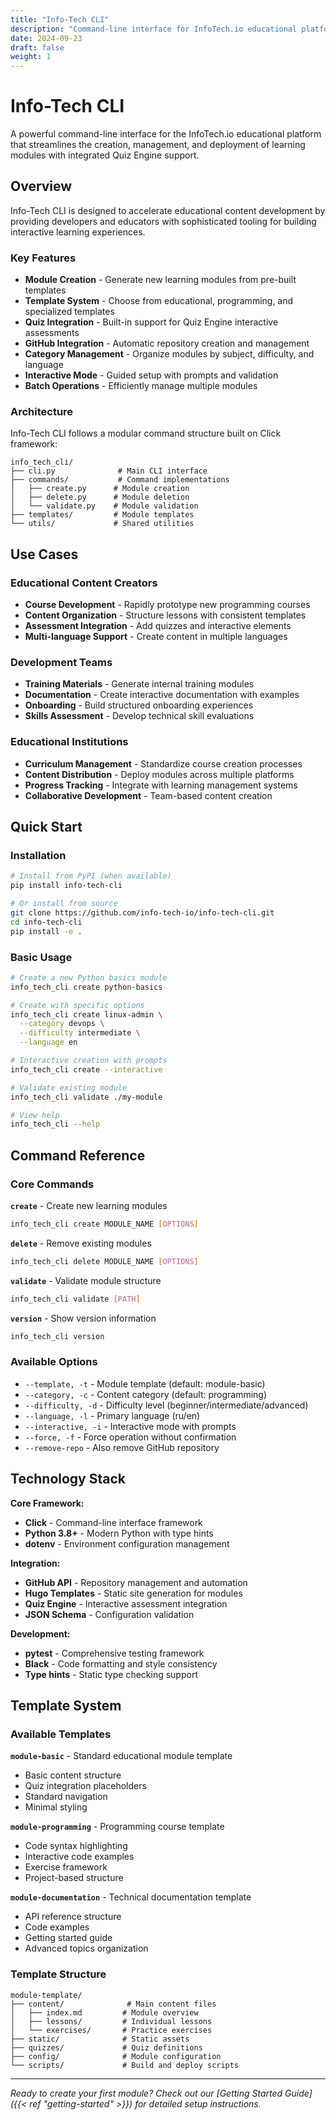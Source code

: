 ```yaml
---
title: "Info-Tech CLI"
description: "Command-line interface for InfoTech.io educational platform - create, manage and deploy learning modules"
date: 2024-09-23
draft: false
weight: 1
---
```


# Info-Tech CLI

A powerful command-line interface for the InfoTech.io educational platform that streamlines the creation, management, and deployment of learning modules with integrated Quiz Engine support.

## Overview

Info-Tech CLI is designed to accelerate educational content development by providing developers and educators with sophisticated tooling for building interactive learning experiences.

### Key Features

- **Module Creation** - Generate new learning modules from pre-built templates
- **Template System** - Choose from educational, programming, and specialized templates
- **Quiz Integration** - Built-in support for Quiz Engine interactive assessments
- **GitHub Integration** - Automatic repository creation and management
- **Category Management** - Organize modules by subject, difficulty, and language
- **Interactive Mode** - Guided setup with prompts and validation
- **Batch Operations** - Efficiently manage multiple modules

### Architecture

Info-Tech CLI follows a modular command structure built on Click framework:

```
info_tech_cli/
├── cli.py              # Main CLI interface
├── commands/           # Command implementations
│   ├── create.py      # Module creation
│   ├── delete.py      # Module deletion
│   └── validate.py    # Module validation
├── templates/         # Module templates
└── utils/             # Shared utilities
```

## Use Cases

### Educational Content Creators
- **Course Development** - Rapidly prototype new programming courses
- **Content Organization** - Structure lessons with consistent templates
- **Assessment Integration** - Add quizzes and interactive elements
- **Multi-language Support** - Create content in multiple languages

### Development Teams
- **Training Materials** - Generate internal training modules
- **Documentation** - Create interactive documentation with examples
- **Onboarding** - Build structured onboarding experiences
- **Skills Assessment** - Develop technical skill evaluations

### Educational Institutions
- **Curriculum Management** - Standardize course creation processes
- **Content Distribution** - Deploy modules across multiple platforms
- **Progress Tracking** - Integrate with learning management systems
- **Collaborative Development** - Team-based content creation

## Quick Start

### Installation

```bash
# Install from PyPI (when available)
pip install info-tech-cli

# Or install from source
git clone https://github.com/info-tech-io/info-tech-cli.git
cd info-tech-cli
pip install -e .
```

### Basic Usage

```bash
# Create a new Python basics module
info_tech_cli create python-basics

# Create with specific options
info_tech_cli create linux-admin \
  --category devops \
  --difficulty intermediate \
  --language en

# Interactive creation with prompts
info_tech_cli create --interactive

# Validate existing module
info_tech_cli validate ./my-module

# View help
info_tech_cli --help
```

## Command Reference

### Core Commands

**`create`** - Create new learning modules
```bash
info_tech_cli create MODULE_NAME [OPTIONS]
```

**`delete`** - Remove existing modules
```bash
info_tech_cli delete MODULE_NAME [OPTIONS]
```

**`validate`** - Validate module structure
```bash
info_tech_cli validate [PATH]
```

**`version`** - Show version information
```bash
info_tech_cli version
```

### Available Options

- `--template, -t` - Module template (default: module-basic)
- `--category, -c` - Content category (default: programming)
- `--difficulty, -d` - Difficulty level (beginner/intermediate/advanced)
- `--language, -l` - Primary language (ru/en)
- `--interactive, -i` - Interactive mode with prompts
- `--force, -f` - Force operation without confirmation
- `--remove-repo` - Also remove GitHub repository

## Technology Stack

**Core Framework:**
- **Click** - Command-line interface framework
- **Python 3.8+** - Modern Python with type hints
- **dotenv** - Environment configuration management

**Integration:**
- **GitHub API** - Repository management and automation
- **Hugo Templates** - Static site generation for modules
- **Quiz Engine** - Interactive assessment integration
- **JSON Schema** - Configuration validation

**Development:**
- **pytest** - Comprehensive testing framework
- **Black** - Code formatting and style consistency
- **Type hints** - Static type checking support

## Template System

### Available Templates

**`module-basic`** - Standard educational module template
- Basic content structure
- Quiz integration placeholders
- Standard navigation
- Minimal styling

**`module-programming`** - Programming course template
- Code syntax highlighting
- Interactive code examples
- Exercise framework
- Project-based structure

**`module-documentation`** - Technical documentation template
- API reference structure
- Code examples
- Getting started guide
- Advanced topics organization

### Template Structure

```
module-template/
├── content/              # Main content files
│   ├── index.md         # Module overview
│   ├── lessons/         # Individual lessons
│   └── exercises/       # Practice exercises
├── static/              # Static assets
├── quizzes/             # Quiz definitions
├── config/              # Module configuration
└── scripts/             # Build and deploy scripts
```

---

*Ready to create your first module? Check out our [Getting Started Guide]({{< ref "getting-started" >}}) for detailed setup instructions.*